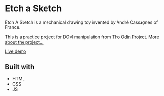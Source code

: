 # Etch a Sketch

[Etch A Sketch ](https://en.wikipedia.org/wiki/Etch_A_Sketch) is a mechanical drawing toy invented by André Cassagnes of France.

This is a practice project for DOM manipulation from [Tho Odin Project](https://www.theodinproject.com). [More about the project...](https://en.wikipedia.org/wiki/Etch_A_Sketch)

[Live demo](https://emam04bd.github.io/odin-etch-a-sketch/)

## Built with

- HTML
- CSS
- JS